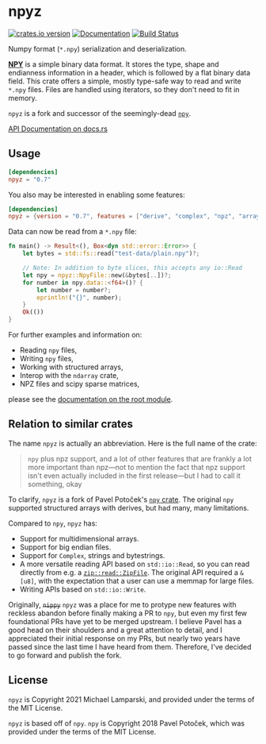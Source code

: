 # npyz

[![crates.io version](https://img.shields.io/crates/v/npyz.svg)](https://crates.io/crates/npyz) [![Documentation](https://docs.rs/npyz/badge.svg)](https://docs.rs/npyz/) [![Build Status](https://github.com/ExpHP/npyz/actions/workflows/ci.yml/badge.svg)](https://github.com/ExpHP/npyz/actions)

Numpy format (`*.npy`) serialization and deserialization.

[**NPY**](https://docs.scipy.org/doc/numpy-dev/neps/npy-format.html) is a simple binary data format.
It stores the type, shape and endianness information in a header,
which is followed by a flat binary data field. This crate offers a simple, mostly type-safe way to
read and write `*.npy` files. Files are handled using iterators, so they don't need to fit in memory.

`npyz` is a fork and successor of the seemingly-dead [`npy`](https://github.com/potocpav/npy-rs).

[API Documentation on docs.rs](https://docs.rs/npyz)

## Usage

```toml
[dependencies]
npyz = "0.7"
```

You also may be interested in enabling some features:

```toml
[dependencies]
npyz = {version = "0.7", features = ["derive", "complex", "npz", "arrayvec"]}
```

Data can now be read from a `*.npy` file:

```rust
fn main() -> Result<(), Box<dyn std::error::Error>> {
    let bytes = std::fs::read("test-data/plain.npy")?;

    // Note: In addition to byte slices, this accepts any io::Read
    let npy = npyz::NpyFile::new(&bytes[..])?;
    for number in npy.data::<f64>()? {
        let number = number?;
        eprintln!("{}", number);
    }
    Ok(())
}
```

For further examples and information on:
* Reading `npy` files,
* Writing `npy` files,
* Working with structured arrays,
* Interop with the `ndarray` crate,
* NPZ files and scipy sparse matrices,

please see the [documentation on the root module](https://docs.rs/npyz).

## Relation to similar crates

The name `npyz` is actually an abbreviation.  Here is the full name of the crate:

> `npy` plus npz support, and a lot of other features that are frankly a lot more important than npz—not to mention the fact that npz support isn't even actually included in the first release—but I had to call it something, okay

To clarify, `npyz` is a fork of Pavel Potoček's [`npy` crate](https://github.com/potocpav/npy-rs).  The original `npy` supported structured arrays with derives, but had many, many limitations.

Compared to `npy`, `npyz` has:

* Support for multidimensional arrays.
* Support for big endian files.
* Support for `Complex`, strings and bytestrings.
* A more versatile reading API based on `std::io::Read`, so you can read directly from e.g. a [`zip::read::ZipFile`](https://docs.rs/zip/latest/zip/read/struct.ZipFile.html).  The original API required a `&[u8]`, with the expectation that a user can use a memmap for large files.
* Writing APIs based on `std::io::Write`.

Originally, ~~`nippy`~~ `npyz` was a place for me to protype new features with reckless abandon before finally making a PR to `npy`, but even my first few foundational PRs have yet to be merged upstream.  I believe Pavel has a good head on their shoulders and a great attention to detail, and I appreciated their initial response on my PRs, but nearly two years have passed since the last time I have heard from them. Therefore, I've decided to go forward and publish the fork.

## License

`npyz` is Copyright 2021 Michael Lamparski, and provided under the terms of the MIT License.

`npyz` is based off of `npy`.  `npy` is Copyright 2018 Pavel Potoček, which was provided under the terms of the MIT License.
